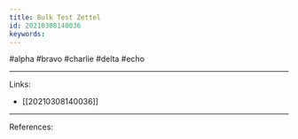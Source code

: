 ```yaml
---
title: Bulk Test Zettel
id: 20210308140036
keywords:
---
```

#alpha #bravo #charlie #delta #echo

---
Links:

- [[20210308140036]]

---
References:
